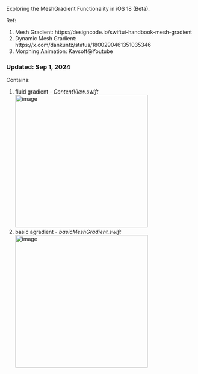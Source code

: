 Exploring the MeshGradient Functionality in iOS 18 (Beta).

Ref:
<ol>
  <li> Mesh Gradient: https://designcode.io/swiftui-handbook-mesh-gradient </li>
  <li> Dynamic Mesh Gradient: https://x.com/dankuntz/status/1800290461351035346 </li>
  <li> Morphing Animation: Kavsoft@Youtube </li>
</ol>

### Updated: Sep 1, 2024
Contains:
<ol>
  <li> fluid gradient - <em> ContentView.swift </em> <br>
  <img width="352" alt="image" src="https://github.com/user-attachments/assets/b9d9cfe2-d5b7-422f-afb3-85c924ffff56">
  </li>
  
  <li> basic agradient - <em> basicMeshGradient.swift </em> <br>
  <img width="352" alt="image" src="https://github.com/user-attachments/assets/ee4245b6-e080-4fb1-a876-91a57b2772d2">
  </li>
</ol>
